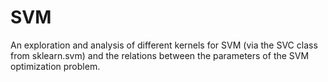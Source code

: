 # SVM
An exploration and analysis of different kernels for SVM (via the SVC class from sklearn.svm) and the relations between the parameters of the SVM optimization problem.
